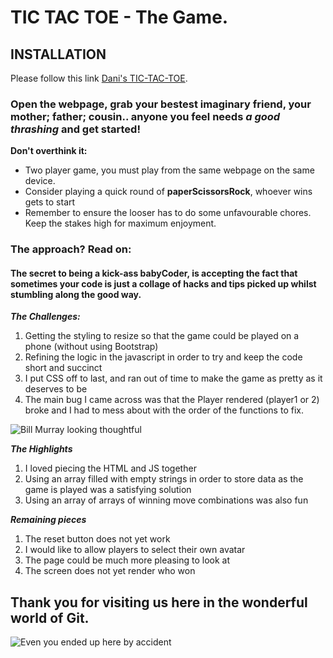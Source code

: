 # TIC TAC TOE - The Game. 

## INSTALLATION 
Please follow this link [Dani's TIC-TAC-TOE](https://daniiblack.github.io/project0/).

### Open the webpage, grab your bestest imaginary friend, your mother; father; cousin.. anyone you feel needs *a good thrashing* and get started! 
**Don't overthink it:** 
- Two player game, you must play from the same webpage on the same device. 
- Consider playing a quick round of **paperScissorsRock**, whoever wins gets to start
- Remember to ensure the looser has to do some unfavourable chores. Keep the stakes high for maximum enjoyment. 

### The approach? Read on: 
#### The secret to being a kick-ass babyCoder, is accepting the fact that sometimes your code is just a collage of hacks and tips picked up whilst stumbling along the good way. 
___The Challenges:___
1. Getting the styling to resize so that the game could be played on a phone (without using Bootstrap)
2. Refining the logic in the javascript in order to try and keep the code short and succinct 
3. I put CSS off to last, and ran out of time to make the game as pretty as it deserves to be 
4. The main bug I came across was that the Player rendered (player1 or 2) broke and I had to mess about with the order of the functions to fix. 

![Bill Murray looking thoughtful](http://www.fillmurray.com/450/400)

___The Highlights___
1. I loved piecing the HTML and JS together
2. Using an array filled with empty strings in order to store data as the game is played was a satisfying solution 
3. Using an array of arrays of winning move combinations was also fun 

___Remaining pieces___
1. The reset button does not yet work
2. I would like to allow players to select their own avatar 
3. The page could be much more pleasing to look at 
4. The screen does not yet render who won 

## Thank you for visiting us here in the wonderful world of Git. 

![Even you ended up here by accident](https://giphy.com/gifs/t0VhbXmHET4qY/html5)